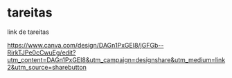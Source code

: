 # tareitas
link de tareitas

https://www.canva.com/design/DAGn1PxGEI8/jGFGb--RirkTJPe0cCwuEg/edit?utm_content=DAGn1PxGEI8&utm_campaign=designshare&utm_medium=link2&utm_source=sharebutton
